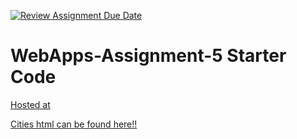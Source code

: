 [![Review Assignment Due Date](https://classroom.github.com/assets/deadline-readme-button-24ddc0f5d75046c5622901739e7c5dd533143b0c8e959d652212380cedb1ea36.svg)](https://classroom.github.com/a/7kKA03Up)
# WebApps-Assignment-5 Starter Code

[Hosted at](https://github.com/44-563-WebApps-F23/44563-webapps-f23-assignment5-dearbishal)

[Cities html can be found here!! ](cities.html)


